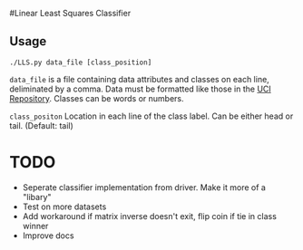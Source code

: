 #Linear Least Squares Classifier

## Usage

`./LLS.py data_file [class_position]`

`data_file`
is a file containing data attributes and classes on each line,
 deliminated by a comma. Data must be formatted like those in the 
[UCI Repository](https://archive.ics.uci.edu/ml/machine-learning-databases/wine/wine.data).
Classes can be words or numbers.

`class_positon`
    Location in each line of the class label.
    Can be either head or tail. (Default: tail) 

# TODO
* Seperate classifier implementation from driver. Make it more of a "libary"
* Test on more datasets
* Add workaround if matrix inverse doesn't exit, flip coin if tie in class winner
* Improve docs

